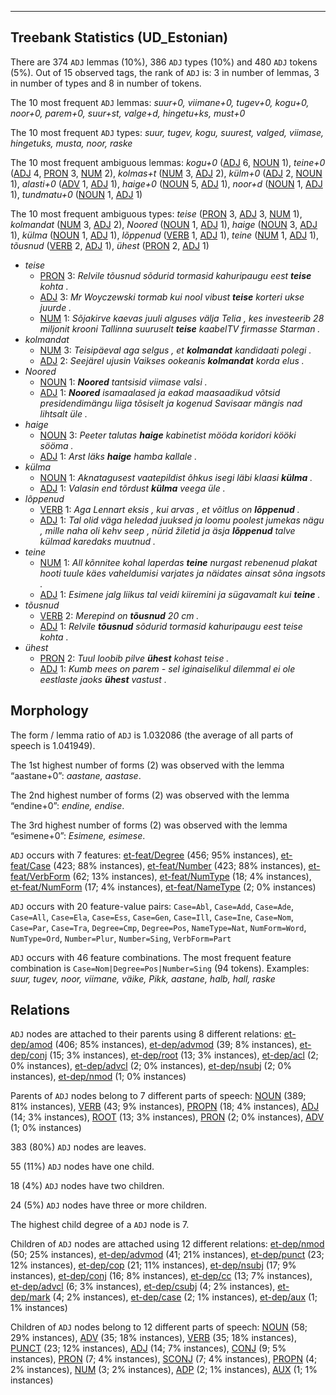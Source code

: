 

--------------------------------------------------------------------------------

## Treebank Statistics (UD_Estonian)

There are 374 `ADJ` lemmas (10%), 386 `ADJ` types (10%) and 480 `ADJ` tokens (5%).
Out of 15 observed tags, the rank of `ADJ` is: 3 in number of lemmas, 3 in number of types and 8 in number of tokens.

The 10 most frequent `ADJ` lemmas: <em>suur+0, viimane+0, tugev+0, kogu+0, noor+0, parem+0, suur+st, valge+d, hingetu+ks, must+0</em>

The 10 most frequent `ADJ` types:  <em>suur, tugev, kogu, suurest, valged, viimase, hingetuks, musta, noor, raske</em>

The 10 most frequent ambiguous lemmas: <em>kogu+0</em> ([ADJ]() 6, [NOUN]() 1), <em>teine+0</em> ([ADJ]() 4, [PRON]() 3, [NUM]() 2), <em>kolmas+t</em> ([NUM]() 3, [ADJ]() 2), <em>külm+0</em> ([ADJ]() 2, [NOUN]() 1), <em>alasti+0</em> ([ADV]() 1, [ADJ]() 1), <em>haige+0</em> ([NOUN]() 5, [ADJ]() 1), <em>noor+d</em> ([NOUN]() 1, [ADJ]() 1), <em>tundmatu+0</em> ([NOUN]() 1, [ADJ]() 1)

The 10 most frequent ambiguous types:  <em>teise</em> ([PRON]() 3, [ADJ]() 3, [NUM]() 1), <em>kolmandat</em> ([NUM]() 3, [ADJ]() 2), <em>Noored</em> ([NOUN]() 1, [ADJ]() 1), <em>haige</em> ([NOUN]() 3, [ADJ]() 1), <em>külma</em> ([NOUN]() 1, [ADJ]() 1), <em>lõppenud</em> ([VERB]() 1, [ADJ]() 1), <em>teine</em> ([NUM]() 1, [ADJ]() 1), <em>tõusnud</em> ([VERB]() 2, [ADJ]() 1), <em>ühest</em> ([PRON]() 2, [ADJ]() 1)


* <em>teise</em>
  * [PRON]() 3: <em>Relvile tõusnud sõdurid tormasid kahuripaugu eest <b>teise</b> kohta .</em>
  * [ADJ]() 3: <em>Mr Woyczewski tormab kui nool vibust <b>teise</b> korteri ukse juurde .</em>
  * [NUM]() 1: <em>Sõjakirve kaevas juuli alguses välja Telia , kes investeerib 28 miljonit krooni Tallinna suuruselt <b>teise</b> kaabelTV firmasse Starman .</em>
* <em>kolmandat</em>
  * [NUM]() 3: <em>Teisipäeval aga selgus , et <b>kolmandat</b> kandidaati polegi .</em>
  * [ADJ]() 2: <em>Seejärel ujusin Vaikses ookeanis <b>kolmandat</b> korda elus .</em>
* <em>Noored</em>
  * [NOUN]() 1: <em><b>Noored</b> tantsisid viimase valsi .</em>
  * [ADJ]() 1: <em><b>Noored</b> isamaalased ja eakad maasaadikud võtsid presidendimängu liiga tõsiselt ja kogenud Savisaar mängis nad lihtsalt üle .</em>
* <em>haige</em>
  * [NOUN]() 3: <em>Peeter talutas <b>haige</b> kabinetist mööda koridori kööki sööma .</em>
  * [ADJ]() 1: <em>Arst läks <b>haige</b> hamba kallale .</em>
* <em>külma</em>
  * [NOUN]() 1: <em>Aknatagusest vaatepildist õhkus isegi läbi klaasi <b>külma</b> .</em>
  * [ADJ]() 1: <em>Valasin end tõrdust <b>külma</b> veega üle .</em>
* <em>lõppenud</em>
  * [VERB]() 1: <em>Aga Lennart eksis , kui arvas , et võitlus on <b>lõppenud</b> .</em>
  * [ADJ]() 1: <em>Tal olid väga heledad juuksed ja loomu poolest jumekas nägu , mille naha oli kehv seep , nürid žiletid ja äsja <b>lõppenud</b> talve külmad karedaks muutnud .</em>
* <em>teine</em>
  * [NUM]() 1: <em>All kõnnitee kohal laperdas <b>teine</b> nurgast rebenenud plakat hooti tuule käes vaheldumisi varjates ja näidates ainsat sõna ingsots .</em>
  * [ADJ]() 1: <em>Esimene jalg liikus tal veidi kiiremini ja sügavamalt kui <b>teine</b> .</em>
* <em>tõusnud</em>
  * [VERB]() 2: <em>Merepind on <b>tõusnud</b> 20 cm .</em>
  * [ADJ]() 1: <em>Relvile <b>tõusnud</b> sõdurid tormasid kahuripaugu eest teise kohta .</em>
* <em>ühest</em>
  * [PRON]() 2: <em>Tuul loobib pilve <b>ühest</b> kohast teise .</em>
  * [ADJ]() 1: <em>Kumb mees on parem - sel iginaiselikul dilemmal ei ole eestlaste jaoks <b>ühest</b> vastust .</em>

## Morphology

The form / lemma ratio of `ADJ` is 1.032086 (the average of all parts of speech is 1.041949).

The 1st highest number of forms (2) was observed with the lemma “aastane+0”: <em>aastane, aastase</em>.

The 2nd highest number of forms (2) was observed with the lemma “endine+0”: <em>endine, endise</em>.

The 3rd highest number of forms (2) was observed with the lemma “esimene+0”: <em>Esimene, esimese</em>.

`ADJ` occurs with 7 features: [et-feat/Degree]() (456; 95% instances), [et-feat/Case]() (423; 88% instances), [et-feat/Number]() (423; 88% instances), [et-feat/VerbForm]() (62; 13% instances), [et-feat/NumType]() (18; 4% instances), [et-feat/NumForm]() (17; 4% instances), [et-feat/NameType]() (2; 0% instances)

`ADJ` occurs with 20 feature-value pairs: `Case=Abl`, `Case=Add`, `Case=Ade`, `Case=All`, `Case=Ela`, `Case=Ess`, `Case=Gen`, `Case=Ill`, `Case=Ine`, `Case=Nom`, `Case=Par`, `Case=Tra`, `Degree=Cmp`, `Degree=Pos`, `NameType=Nat`, `NumForm=Word`, `NumType=Ord`, `Number=Plur`, `Number=Sing`, `VerbForm=Part`

`ADJ` occurs with 46 feature combinations.
The most frequent feature combination is `Case=Nom|Degree=Pos|Number=Sing` (94 tokens).
Examples: <em>suur, tugev, noor, viimane, väike, Pikk, aastane, halb, hall, raske</em>


## Relations

`ADJ` nodes are attached to their parents using 8 different relations: [et-dep/amod]() (406; 85% instances), [et-dep/advmod]() (39; 8% instances), [et-dep/conj]() (15; 3% instances), [et-dep/root]() (13; 3% instances), [et-dep/acl]() (2; 0% instances), [et-dep/advcl]() (2; 0% instances), [et-dep/nsubj]() (2; 0% instances), [et-dep/nmod]() (1; 0% instances)

Parents of `ADJ` nodes belong to 7 different parts of speech: [NOUN]() (389; 81% instances), [VERB]() (43; 9% instances), [PROPN]() (18; 4% instances), [ADJ]() (14; 3% instances), [ROOT]() (13; 3% instances), [PRON]() (2; 0% instances), [ADV]() (1; 0% instances)

383 (80%) `ADJ` nodes are leaves.

55 (11%) `ADJ` nodes have one child.

18 (4%) `ADJ` nodes have two children.

24 (5%) `ADJ` nodes have three or more children.

The highest child degree of a `ADJ` node is 7.

Children of `ADJ` nodes are attached using 12 different relations: [et-dep/nmod]() (50; 25% instances), [et-dep/advmod]() (41; 21% instances), [et-dep/punct]() (23; 12% instances), [et-dep/cop]() (21; 11% instances), [et-dep/nsubj]() (17; 9% instances), [et-dep/conj]() (16; 8% instances), [et-dep/cc]() (13; 7% instances), [et-dep/advcl]() (6; 3% instances), [et-dep/csubj]() (4; 2% instances), [et-dep/mark]() (4; 2% instances), [et-dep/case]() (2; 1% instances), [et-dep/aux]() (1; 1% instances)

Children of `ADJ` nodes belong to 12 different parts of speech: [NOUN]() (58; 29% instances), [ADV]() (35; 18% instances), [VERB]() (35; 18% instances), [PUNCT]() (23; 12% instances), [ADJ]() (14; 7% instances), [CONJ]() (9; 5% instances), [PRON]() (7; 4% instances), [SCONJ]() (7; 4% instances), [PROPN]() (4; 2% instances), [NUM]() (3; 2% instances), [ADP]() (2; 1% instances), [AUX]() (1; 1% instances)

